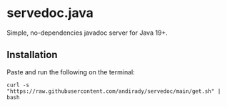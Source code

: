 # servedoc.java

Simple, no-dependencies javadoc server for Java 19+.

## Installation

Paste and run the following on the terminal:

```
curl -s "https://raw.githubusercontent.com/andirady/servedoc/main/get.sh" | bash
```

